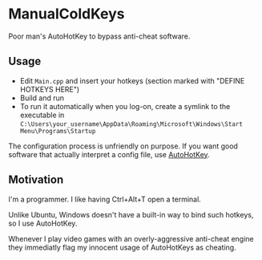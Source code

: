 # ManualColdKeys

Poor man's AutoHotKey to bypass anti-cheat software.

## Usage

* Edit `Main.cpp` and insert your hotkeys (section marked with "DEFINE HOTKEYS HERE")
* Build and run
* To run it automatically when you log-on, create a symlink to the executable in `C:\Users\your_username\AppData\Roaming\Microsoft\Windows\Start Menu\Programs\Startup`

The configuration process is unfriendly on purpose. If you want good software that actually interpret a config file, use [AutoHotKey](https://github.com/AutoHotkey/AutoHotkey).

## Motivation

I'm a programmer. I like having Ctrl+Alt+T open a terminal.

Unlike Ubuntu, Windows doesn't have a built-in way to bind such hotkeys, so I use AutoHotKey.

Whenever I play video games with an overly-aggressive anti-cheat engine they immediatly flag my innocent usage of AutoHotKeys as cheating.
